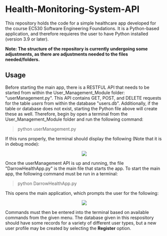# Health-Monitoring-System-API

This repository holds the code for a simple healthcare app developed for the course EC530 Software Engineering Foundations. It is a Python-based application, and therefore requieres the user to have Python installed (version 3.9 or later).

**Note: The structure of the repository is currently undergoing some adjustments, as there are adjustments needed to the files needed/folders.**

## Usage

Before starting the main app, there is a RESTFUL API that needs to be started from within the User_Management_Module folder: "userManagement.py". This API contains GET, POST, and DELETE requests for the table _users_ from within the database "users.db". Additionally, if the table or database does not exist, starting the Python file above will create these as well. Therefore, begin by open a terminal from the User_Management_Module folder and run the following command:

> python userManagement.py

If this runs properly, the terminal should display the following (Note that it is in debug mode):

<p align="center">
  <img src = "https://github.com/darrowball13/Health-Monitoring-System-API/assets/113733798/44fffb64-6c51-4513-a040-18f48590157f" />
</p>

Once the userManagement API is up and running, the file "DarrowHealthApp.py" is the main file that starts the app. To start the main app, the following command must be run in a terminal:

> python DarrowHealthApp.py

This opens the main application, which prompts the user for the following:
<p align="center">
  <img src = "https://github.com/darrowball13/Health-Monitoring-System-API/assets/113733798/66f4ff6c-29e8-4fd3-9939-91b5ff5321db" />
</p>

Commands must then be entered into the terminal based on available commands from the given menu. The database given in this respository should have some records for a variety of different user types, but a new user profile may be created by selecting the **Register** option.
